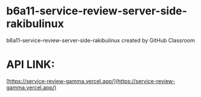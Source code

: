 # b6a11-service-review-server-side-rakibulinux
b6a11-service-review-server-side-rakibulinux created by GitHub Classroom

# API LINK:
[https://service-review-gamma.vercel.app/](https://service-review-gamma.vercel.app/)
